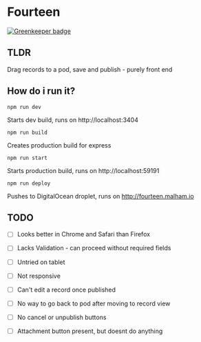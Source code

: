 # Fourteen

[![Greenkeeper badge](https://badges.greenkeeper.io/cerico/fourteen.svg)](https://greenkeeper.io/)

## TLDR

Drag records to a pod, save and publish - purely front end


## How do i run it?


```
npm run dev
```

Starts dev build, runs on http://localhost:3404

```
npm run build
```

Creates production build for express

```
npm run start
```

Starts production build, runs on http://localhost:59191

```
npm run deploy
```

Pushes to DigitalOcean droplet, runs on http://fourteen.malham.io

## TODO

* [ ]  Looks better in Chrome and Safari than Firefox
* [ ]  Lacks Validation - can proceed without required fields
* [ ]  Untried on tablet
* [ ]  Not responsive
* [ ]  Can't edit a record once published
* [ ]  No way to go back to pod after moving to record view
* [ ]  No cancel or unpublish buttons
* [ ]  Attachment button present, but doesnt do anything




